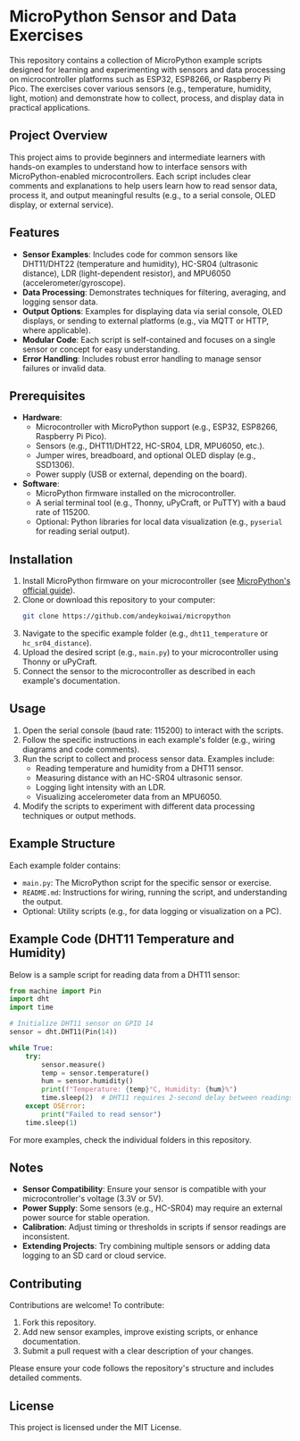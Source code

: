 # MicroPython Sensor and Data Exercises

This repository contains a collection of MicroPython example scripts designed for learning and experimenting with sensors and data processing on microcontroller platforms such as ESP32, ESP8266, or Raspberry Pi Pico. The exercises cover various sensors (e.g., temperature, humidity, light, motion) and demonstrate how to collect, process, and display data in practical applications.

## Project Overview
This project aims to provide beginners and intermediate learners with hands-on examples to understand how to interface sensors with MicroPython-enabled microcontrollers. Each script includes clear comments and explanations to help users learn how to read sensor data, process it, and output meaningful results (e.g., to a serial console, OLED display, or external service).

## Features
- **Sensor Examples**: Includes code for common sensors like DHT11/DHT22 (temperature and humidity), HC-SR04 (ultrasonic distance), LDR (light-dependent resistor), and MPU6050 (accelerometer/gyroscope).
- **Data Processing**: Demonstrates techniques for filtering, averaging, and logging sensor data.
- **Output Options**: Examples for displaying data via serial console, OLED displays, or sending to external platforms (e.g., via MQTT or HTTP, where applicable).
- **Modular Code**: Each script is self-contained and focuses on a single sensor or concept for easy understanding.
- **Error Handling**: Includes robust error handling to manage sensor failures or invalid data.

## Prerequisites
- **Hardware**:
  - Microcontroller with MicroPython support (e.g., ESP32, ESP8266, Raspberry Pi Pico).
  - Sensors (e.g., DHT11/DHT22, HC-SR04, LDR, MPU6050, etc.).
  - Jumper wires, breadboard, and optional OLED display (e.g., SSD1306).
  - Power supply (USB or external, depending on the board).
- **Software**:
  - MicroPython firmware installed on the microcontroller.
  - A serial terminal tool (e.g., Thonny, uPyCraft, or PuTTY) with a baud rate of 115200.
  - Optional: Python libraries for local data visualization (e.g., `pyserial` for reading serial output).

## Installation
1. Install MicroPython firmware on your microcontroller (see [MicroPython's official guide](https://micropython.org/download/)).
2. Clone or download this repository to your computer:
   ```bash
   git clone https://github.com/andeykoiwai/micropython
   ```
3. Navigate to the specific example folder (e.g., `dht11_temperature` or `hc_sr04_distance`).
4. Upload the desired script (e.g., `main.py`) to your microcontroller using Thonny or uPyCraft.
5. Connect the sensor to the microcontroller as described in each example's documentation.

## Usage
1. Open the serial console (baud rate: 115200) to interact with the scripts.
2. Follow the specific instructions in each example's folder (e.g., wiring diagrams and code comments).
3. Run the script to collect and process sensor data. Examples include:
   - Reading temperature and humidity from a DHT11 sensor.
   - Measuring distance with an HC-SR04 ultrasonic sensor.
   - Logging light intensity with an LDR.
   - Visualizing accelerometer data from an MPU6050.
4. Modify the scripts to experiment with different data processing techniques or output methods.

## Example Structure
Each example folder contains:
- `main.py`: The MicroPython script for the specific sensor or exercise.
- `README.md`: Instructions for wiring, running the script, and understanding the output.
- Optional: Utility scripts (e.g., for data logging or visualization on a PC).

## Example Code (DHT11 Temperature and Humidity)
Below is a sample script for reading data from a DHT11 sensor:

```python
from machine import Pin
import dht
import time

# Initialize DHT11 sensor on GPIO 14
sensor = dht.DHT11(Pin(14))

while True:
    try:
        sensor.measure()
        temp = sensor.temperature()
        hum = sensor.humidity()
        print(f"Temperature: {temp}°C, Humidity: {hum}%")
        time.sleep(2)  # DHT11 requires 2-second delay between readings
    except OSError:
        print("Failed to read sensor")
    time.sleep(1)
```

For more examples, check the individual folders in this repository.

## Notes
- **Sensor Compatibility**: Ensure your sensor is compatible with your microcontroller's voltage (3.3V or 5V).
- **Power Supply**: Some sensors (e.g., HC-SR04) may require an external power source for stable operation.
- **Calibration**: Adjust timing or thresholds in scripts if sensor readings are inconsistent.
- **Extending Projects**: Try combining multiple sensors or adding data logging to an SD card or cloud service.

## Contributing
Contributions are welcome! To contribute:
1. Fork this repository.
2. Add new sensor examples, improve existing scripts, or enhance documentation.
3. Submit a pull request with a clear description of your changes.

Please ensure your code follows the repository's structure and includes detailed comments.

## License
This project is licensed under the MIT License.